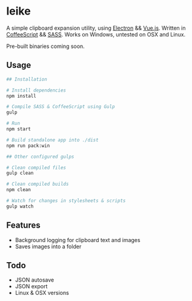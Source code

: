 # leike
A simple clipboard expansion utility, using [Electron](https://github.com/atom/electron) && [Vue.js](https://github.com/vuejs/vue). Written in [CoffeeScript](https://github.com/jashkenas/coffeescript) && [SASS](https://github.com/sass/sass). Works on Windows, untested on OSX and Linux.

Pre-built binaries coming soon.

## Usage

```sh
## Installation

# Install dependencies
npm install

# Compile SASS & CoffeeScript using Gulp
gulp

# Run
npm start

# Build standalone app into ./dist
npm run pack:win

## Other configured gulps

# Clean compiled files
gulp clean

# Clean compiled builds
npm clean

# Watch for changes in stylesheets & scripts
gulp watch
```

## Features

* Background logging for clipboard text and images
* Saves images into a folder

## Todo

* JSON autosave
* JSON export
* Linux & OSX versions
